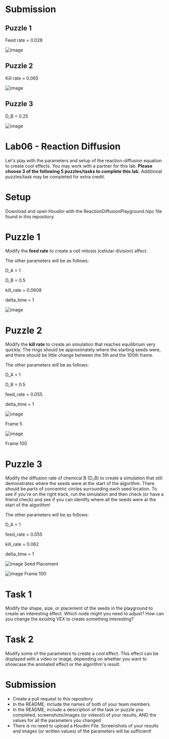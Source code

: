 # Submission

## Puzzle 1

Feed rate = 0.028

![image](https://user-images.githubusercontent.com/3106877/198052585-ca97f0b7-4a29-47a4-a4ba-ef79adec607c.png)

## Puzzle 2

Kill rate = 0.065

![image](https://user-images.githubusercontent.com/3106877/198052970-e004c88b-bafa-4528-80d1-7b34827667b9.png)

## Puzzle 3

D_B = 0.25

![image](https://user-images.githubusercontent.com/3106877/198053692-9c3cc042-0c0d-4cc7-a201-52c06f32d8a1.png)

# Lab06 - Reaction Diffusion
Let's play with the parameters and setup of the reaction-diffusion equation to create cool effects. You may work with a partner for this lab. **Please choose 3 of the following 5 puzzles/tasks to complete this lab.** Additional puzzles/task may be completed for extra credit.

# Setup
Download and open Houdini with the ReactionDiffusionPlayground.hipc file found in this repository.

# Puzzle 1
Modify the **feed rate** to create a cell mitosis (cellular division) affect.

The other parameters will be as follows:

D_A = 1

D_B = 0.5

kill_rate = 0.0608

delta_time = 1


![image](https://user-images.githubusercontent.com/60444726/197622415-ca9b9623-d01b-4e54-9b1a-b79109248cab.png)


# Puzzle 2
Modify the **kill rate** to create an simulation that reaches equilibrium very quickly. The rings should be approximately where the starting seeds were, and there should be little change between the 5th and the 100th frame.

The other parameters will be as follows:

D_A = 1

D_B = 0.5

feed_rate = 0.055

delta_time = 1



![image](https://user-images.githubusercontent.com/60444726/197624737-58ab1aca-accb-4b4a-9654-cdc5fe84e723.png)

Frame 5


![image](https://user-images.githubusercontent.com/60444726/197624645-e5b13798-ae74-4e18-84dc-955a9919021c.png)

Frame 100

# Puzzle 3
Modify the diffusion rate of chemical B (D_B) to create a simulation that still demonstrates where the seeds were at the start of the algorithm. There should be parts of concentric circles surrounding each seed location. To see if you're on the right track, run the simulation and then check (or have a friend check) and see if you can idenitfy where all the seeds were at the start of the algorithm!

The other parameters will be as follows:

D_A = 1

feed_rate = 0.055

kill_rate = 0.062

delta_time = 1

![image](https://user-images.githubusercontent.com/60444726/197626261-1e4fa5d4-d9d8-4563-8b92-c2b2a20038f7.png)
Seed Placement

![image](https://user-images.githubusercontent.com/60444726/197626365-9a91a0d6-1e6f-4b0f-838b-7047c153d860.png)
Frame 100

# Task 1
Modify the shape, size, or placement of the seeds in the playground to create an interesting effect. Which node might you need to adjust? How can you change the exisitng VEX to create something interesting?

# Task 2
Modify some of the parameters to create a cool effect. This effect can be displayed with a video or image, depending on whether you want to showcase the animated effect or the algorithm's result.

# Submission
- Create a pull request to this repository
- In the README, include the names of both of your team members
- In the README, include a description of the task or puzzle you completed, screenshots/images (or videos!) of your results, AND the values for all the parameters you changed
- There is no need to upload a Houdini File. Screenshots of your results and images (or written values) of the parameters will be sufficient!
